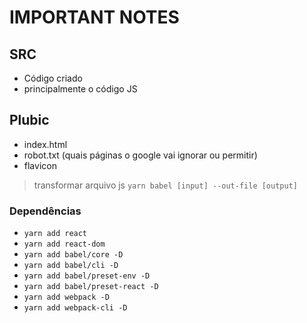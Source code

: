 # IMPORTANT NOTES

## SRC

- Código criado
- principalmente o código JS

## Plubic

- index.html
- robot.txt (quais páginas o google vai ignorar ou permitir)
- flavicon

> transformar arquivo js `yarn babel [input] --out-file [output]`

### Dependências

- `yarn add react`
- `yarn add react-dom`
- `yarn add babel/core -D`
- `yarn add babel/cli -D`
- `yarn add babel/preset-env -D`
- `yarn add babel/preset-react -D`
- `yarn add webpack -D`
- `yarn add webpack-cli -D`
